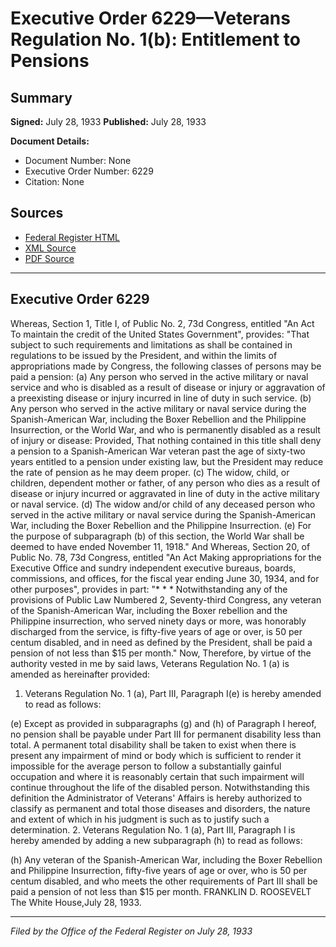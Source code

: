 # Executive Order 6229—Veterans Regulation No. 1(b): Entitlement to Pensions

## Summary

**Signed:** July 28, 1933
**Published:** July 28, 1933

**Document Details:**
- Document Number: None
- Executive Order Number: 6229
- Citation: None

## Sources
- [Federal Register HTML](https://www.presidency.ucsb.edu/documents/executive-order-6229-veterans-regulation-no-1b-entitlement-pensions)
- [XML Source](None)
- [PDF Source](None)

---

## Executive Order 6229

Whereas, Section 1, Title I, of Public No. 2, 73d Congress, entitled "An Act To maintain the credit of the United States Government", provides:
"That subject to such requirements and limitations as shall be contained in regulations to be issued by the President, and within the limits of appropriations made by Congress, the following classes of persons may be paid a pension: (a) Any person who served in the active military or naval service and who is disabled as a result of disease or injury or aggravation of a preexisting disease or injury incurred in line of duty in such service. (b) Any person who served in the active military or naval service during the Spanish-American War, including the Boxer Rebellion and the Philippine Insurrection, or the World War, and who is permanently disabled as a result of injury or disease: Provided, That nothing contained in this title shall deny a pension to a Spanish-American War veteran past the age of sixty-two years entitled to a pension under existing law, but the President may reduce the rate of pension as he may deem proper. (c) The widow, child, or children, dependent mother or father, of any person who dies as a result of disease or injury incurred or aggravated in line of duty in the active military or naval service. (d) The widow and/or child of any deceased person who served in the active military or naval service during the Spanish-American War, including the Boxer Rebellion and the Philippine Insurrection. (e) For the purpose of subparagraph (b) of this section, the World War shall be deemed to have ended November 11, 1918."
And Whereas, Section 20, of Public No. 78, 73d Congress, entitled "An Act Making appropriations for the Executive Office and sundry independent executive bureaus, boards, commissions, and offices, for the fiscal year ending June 30, 1934, and for other purposes", provides in part:
"* * * Notwithstanding any of the provisions of Public Law Numbered 2, Seventy-third Congress, any veteran of the Spanish-American War, including the Boxer rebellion and the Philippine insurrection, who served ninety days or more, was honorably discharged from the service, is fifty-five years of age or over, is 50 per centum disabled, and in need as defined by the President, shall be paid a pension of not less than $15 per month."
Now, Therefore, by virtue of the authority vested in me by said laws, Veterans Regulation No. 1 (a) is amended as hereinafter provided:
1. Veterans Regulation No. 1 (a), Part III, Paragraph I(e) is hereby amended to read as follows:

(e) Except as provided in subparagraphs (g) and (h) of Paragraph I hereof, no pension shall be payable under Part III for permanent disability less than total. A permanent total disability shall be taken to exist when there is present any impairment of mind or body which is sufficient to render it impossible for the average person to follow a substantially gainful occupation and where it is reasonably certain that such impairment will continue throughout the life of the disabled person. Notwithstanding this definition the Administrator of Veterans' Affairs is hereby authorized to classify as permanent and total those diseases and disorders, the nature and extent of which in his judgment is such as to justify such a determination.
2. Veterans Regulation No. 1 (a), Part III, Paragraph I is hereby amended by adding a new subparagraph (h) to read as follows:

(h) Any veteran of the Spanish-American War, including the Boxer Rebellion and Philippine Insurrection, fifty-five years of age or over, who is 50 per centum disabled, and who meets the other requirements of Part III shall be paid a pension of not less than $15 per month.
FRANKLIN D. ROOSEVELT
The White House,July 28, 1933.

---

*Filed by the Office of the Federal Register on July 28, 1933*
